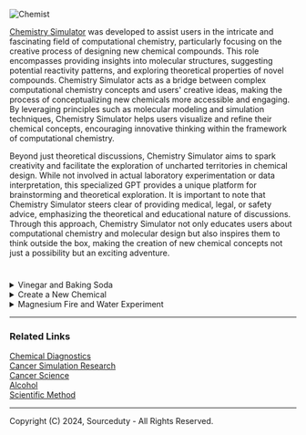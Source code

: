 ![Chemist](https://github.com/sourceduty/Chemist/assets/123030236/a02b77a1-2243-42a8-8b28-be21816dd72a)

[Chemistry Simulator](https://chat.openai.com/g/g-pnIVeOtxZ-chemistry-simulator) was developed to assist users in the intricate and fascinating field of computational chemistry, particularly focusing on the creative process of designing new chemical compounds. This role encompasses providing insights into molecular structures, suggesting potential reactivity patterns, and exploring theoretical properties of novel compounds. Chemistry Simulator acts as a bridge between complex computational chemistry concepts and users' creative ideas, making the process of conceptualizing new chemicals more accessible and engaging. By leveraging principles such as molecular modeling and simulation techniques, Chemistry Simulator helps users visualize and refine their chemical concepts, encouraging innovative thinking within the framework of computational chemistry.

Beyond just theoretical discussions, Chemistry Simulator aims to spark creativity and facilitate the exploration of uncharted territories in chemical design. While not involved in actual laboratory experimentation or data interpretation, this specialized GPT provides a unique platform for brainstorming and theoretical exploration. It is important to note that Chemistry Simulator steers clear of providing medical, legal, or safety advice, emphasizing the theoretical and educational nature of discussions. Through this approach, Chemistry Simulator not only educates users about computational chemistry and molecular design but also inspires them to think outside the box, making the creation of new chemical concepts not just a possibility but an exciting adventure.

#

<details><summary>Vinegar and Baking Soda</summary>

  ```

Acetic Acid (CH3COOH) + Sodium Bicarbonate (NaHCO3) -> Sodium Acetate (CH3COONa) + Water (H2O) + Carbon Dioxide (CO2)

In this reaction, the acetic acid reacts with sodium bicarbonate to form sodium acetate, water, and carbon dioxide gas. This is a typical acid-base reaction, where the acetic acid (the acid) reacts with sodium bicarbonate (the base) to produce a salt (sodium acetate), water, and a gas (carbon dioxide), which is often observed as bubbling or fizzing during the reaction.

 ```

</details>

<details><summary>Create a New Chemical</summary>

  ```

Let's start with a conceptual example. Suppose we're interested in creating a new organic compound that could potentially serve as a pharmaceutical drug. We might decide that it should:

- Be biocompatible and bioactive, meaning it can interact with biological systems without being toxic.

- Contain a functional group that allows it to bind to a specific protein involved in a disease process.

- Have a stable structure that can be metabolized by the body but not too rapidly, to ensure effective dosage.

Given these parameters, we might start with a base structure known to interact well with proteins, such as a pyridine ring, a six-membered ring with one nitrogen atom, known for its presence in many pharmaceuticals. To this, we might add functional groups like:

- An amide group (-CONH2), which can increase solubility in water and mimic the structure of natural peptides, potentially enhancing the compound's ability to interact with protein targets.

- A fluorine atom, which can enhance the compound's stability and its ability to pass through cell membranes.

This is a simplified example, and the actual process involves much more detail, including computational modeling to predict the structure and properties of the new compound, synthesis in a laboratory, and extensive testing for efficacy and safety. 

 ```

</details>

<details><summary>Magnesium Fire and Water Experiment</summary>

 ```

Chemistry Simulator was asked to rewrite a helpful tip for campers who want to intensify their initial magnesium fire to get a campfire started faster. The original tip is "When using a magnesium fire starter use water to intensify the initial initial flame with care to ensure safety and effectiveness." and Chemistry Simulator didn't agree. Chemistry Simulator was also asked about using wet paper and wet wood to cause an intensified fire.

Chemistry Simulator's Response:

When using a magnesium fire starter, avoid blowing directly on the initial magnesium flames to prevent scattering the hot magnesium particles, which can lead to a hazard. Instead, gently fan the air above the flames to encourage the fire to spread to your tinder. Do not add water to the magnesium flames. Water can react violently with burning magnesium, producing hydrogen gas and potentially causing a more intense fire. After igniting the magnesium shavings, carefully add your tinder and kindling, gradually building up the fire.

Chemistry Simulator's Rationale:

1. Avoiding Water: Magnesium burns at a very high temperature, and adding water can cause a hazardous reaction. Water can decompose, releasing hydrogen gas, which is highly flammable and can lead to an explosion. This reaction is not only dangerous but can also extinguish your fire-starting efforts.

2. Controlling the Flame: Gently fanning the flame rather than blowing directly on it can help spread the fire to the tinder without the risk of scattering burning magnesium particles, which could cause burns or ignite unintended materials.

3. Building the Fire Safely: Adding tinder and then kindling in small amounts allows you to control the growth of the fire, ensuring it becomes stable and strong enough to last.

Chemistry Simulator's Note:

Avoid Using Water: Introducing water to a magnesium fire is a hazardous action and is strongly discouraged. Magnesium burns at a temperature of around 3,100°C (5,610°F), and when water is added to a magnesium fire, it can cause the magnesium to react more violently. This is because magnesium can react with water at high temperatures to produce magnesium oxide and hydrogen gas,  which can lead to an explosion if there's a sufficient concentration and a source of ignition.

Wet Paper and Wood:

When paper and wood are wet, the water content in them needs to be evaporated before they can catch fire, which requires additional energy. This might initially slow down the combustion process because some of the heat from the magnesium fire would be used to evaporate the water. However, once the water is driven off and the temperatures become sufficiently high, the wet paper and wood can also catch fire.

 ```

</details>

***
### Related Links

[Chemical Diagnostics](https://chat.openai.com/g/g-Yn1ecDq4f-chemical-diagnostics)
<br>
[Cancer Simulation Research](https://chat.openai.com/g/g-rJ2Onux8b-cancer-simulation-research)
<br>
[Cancer Science](https://chat.openai.com/g/g-ALM4A85O7-cancer-science)
<br>
[Alcohol](https://chat.openai.com/g/g-6MZEIdPKC-alcohol)
<br>
[Scientific Method](https://chat.openai.com/g/g-9P8NY6lCl-scientific-method)


***
Copyright (C) 2024, Sourceduty - All Rights Reserved.

